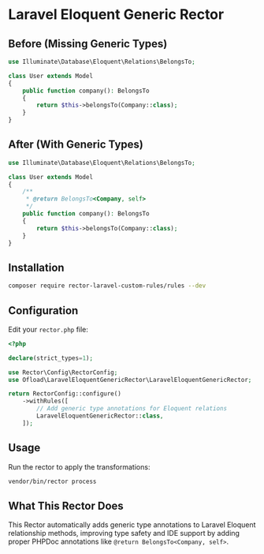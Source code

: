 # Laravel Eloquent Generic Rector

## Before (Missing Generic Types)

```php
use Illuminate\Database\Eloquent\Relations\BelongsTo;

class User extends Model
{
    public function company(): BelongsTo
    {
        return $this->belongsTo(Company::class);
    }
}
```

## After (With Generic Types)

```php
use Illuminate\Database\Eloquent\Relations\BelongsTo;

class User extends Model
{
    /**
     * @return BelongsTo<Company, self>
     */
    public function company(): BelongsTo
    {
        return $this->belongsTo(Company::class);
    }
}
```

## Installation

```bash
composer require rector-laravel-custom-rules/rules --dev
```

## Configuration

Edit your `rector.php` file:

```php
<?php

declare(strict_types=1);

use Rector\Config\RectorConfig;
use Ofload\LaravelEloquentGenericRector\LaravelEloquentGenericRector;

return RectorConfig::configure()
    ->withRules([
        // Add generic type annotations for Eloquent relations
        LaravelEloquentGenericRector::class,
    ]);
```

## Usage

Run the rector to apply the transformations:

```bash
vendor/bin/rector process
```

## What This Rector Does

This Rector automatically adds generic type annotations to Laravel Eloquent relationship methods, improving type safety and IDE support by adding proper PHPDoc annotations like `@return BelongsTo<Company, self>`.